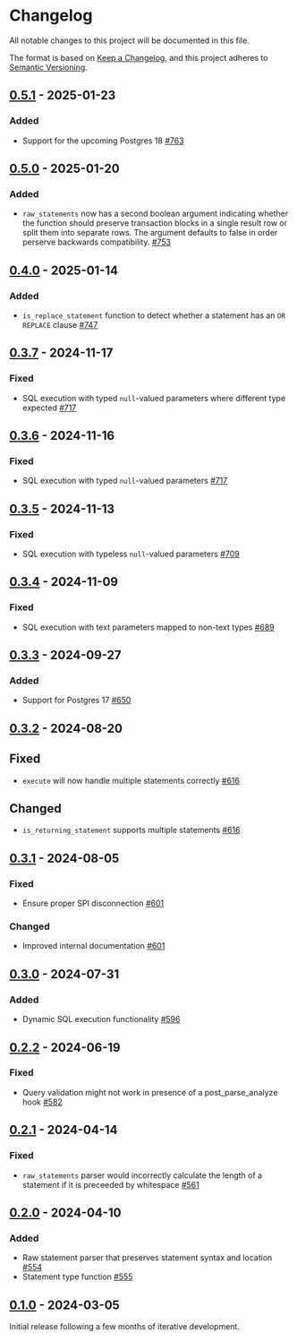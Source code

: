 # Changelog

All notable changes to this project will be documented in this file.

The format is based on [Keep a Changelog](https://keepachangelog.com/en/1.0.0/), and this project adheres
to [Semantic Versioning](https://semver.org/spec/v2.0.0.html).

## [0.5.1] - 2025-01-23

### Added

* Support for the upcoming Postgres 18 [#763](https://github.com/omnigres/omnigres/pull/763)

## [0.5.0] - 2025-01-20

### Added

* `raw_statements` now has a second boolean argument indicating whether the function should preserve transaction blocks in a single result row or split them into separate rows. The argument defaults to false in order perserve backwards compatibility. [#753](https://github.com/omnigres/omnigres/pull/753)

## [0.4.0] - 2025-01-14

### Added

* `is_replace_statement` function to detect whether a statement has an `OR REPLACE` clause [#747](https://github.com/omnigres/omnigres/pull/747)

## [0.3.7] - 2024-11-17

### Fixed

* SQL execution with typed `null`-valued parameters where different type
  expected [#717](https://github.com/omnigres/omnigres/pull/718)

## [0.3.6] - 2024-11-16

### Fixed

* SQL execution with typed `null`-valued parameters [#717](https://github.com/omnigres/omnigres/pull/717)

## [0.3.5] - 2024-11-13

### Fixed

* SQL execution with typeless `null`-valued parameters [#709](https://github.com/omnigres/omnigres/pull/709)

## [0.3.4] - 2024-11-09

### Fixed

* SQL execution with text parameters mapped to non-text types [#689](https://github.com/omnigres/omnigres/pull/689)

## [0.3.3] - 2024-09-27

### Added

* Support for Postgres 17 [#650](https://github.com/omnigres/omnigres/pull/650)

## [0.3.2] - 2024-08-20

## Fixed

* `execute` will now handle multiple statements correctly [#616](https://github.com/omnigres/omnigres/pull/616)

## Changed

* `is_returning_statement` supports multiple statements [#616](https://github.com/omnigres/omnigres/pull/616)

## [0.3.1] - 2024-08-05

### Fixed

* Ensure proper SPI disconnection [#601](https://github.com/omnigres/omnigres/pull/601)

### Changed

* Improved internal documentation [#601](https://github.com/omnigres/omnigres/pull/601)

## [0.3.0] - 2024-07-31

### Added

* Dynamic SQL execution functionality
  [#596](https://github.com/omnigres/omnigres/pull/596)

## [0.2.2] - 2024-06-19

### Fixed

* Query validation might not work in presence of a post_parse_analyze hook
  [#582](https://github.com/omnigres/omnigres/pull/582)

## [0.2.1] - 2024-04-14

### Fixed

* `raw_statements` parser would incorrectly calculate the length of a statement
  if it is preceeded by whitespace [#561](https://github.com/omnigres/omnigres/pull/561)

## [0.2.0] - 2024-04-10

### Added

* Raw statement parser that preserves statement syntax and
  location [#554](https://github.com/omnigres/omnigres/pull/554)
* Statement type function [#555](https://github.com/omnigres/omnigres/pull/555)

## [0.1.0] - 2024-03-05

Initial release following a few months of iterative development.

[Unreleased]: https://github.com/omnigres/omnigres/commits/next/omni_sql

[0.1.0]: [https://github.com/omnigres/omnigres/pull/511]

[0.2.0]: [https://github.com/omnigres/omnigres/pull/553]

[0.2.1]: [https://github.com/omnigres/omnigres/pull/561]

[0.2.2]: [https://github.com/omnigres/omnigres/pull/581]

[0.3.0]: [https://github.com/omnigres/omnigres/pull/596]

[0.3.1]: [https://github.com/omnigres/omnigres/pull/601]

[0.3.2]: [https://github.com/omnigres/omnigres/pull/615]

[0.3.3]: [https://github.com/omnigres/omnigres/pull/650]

[0.3.4]: [https://github.com/omnigres/omnigres/pull/688]

[0.3.5]: [https://github.com/omnigres/omnigres/pull/708]

[0.3.6]: [https://github.com/omnigres/omnigres/pull/717]

[0.3.7]: [https://github.com/omnigres/omnigres/pull/718]

[0.4.0]: [https://github.com/omnigres/omnigres/pull/747]

[0.5.0]: [https://github.com/omnigres/omnigres/pull/753]

[0.5.1]: [https://github.com/omnigres/omnigres/pull/763]
